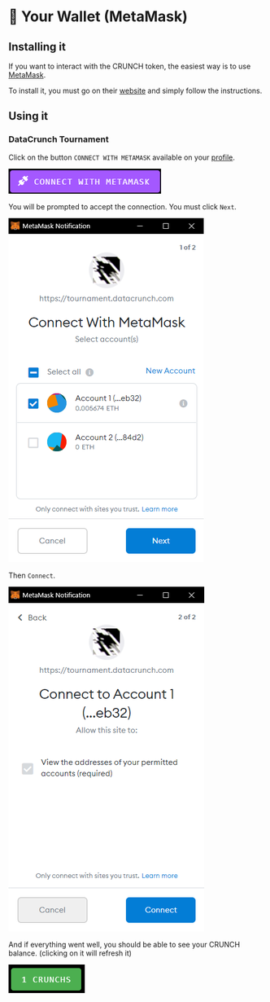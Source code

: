 # 👛 Your Wallet (MetaMask)

## Installing it

If you want to interact with the CRUNCH token, the easiest way is to use [MetaMask](https://metamask.io).

To install it, you must go on their [website](https://metamask.io) and simply follow the instructions.

## Using it

### DataCrunch Tournament

Click on the button `CONNECT WITH METAMASK` available on your [profile](https://tournament.datacrunch.com/profile).

![](<../.gitbook/assets/image (4).png>)

You will be prompted to accept the connection. You must click `Next`.

![](<../.gitbook/assets/image (5).png>)

Then `Connect`.

![](<../.gitbook/assets/image (6).png>)

And if everything went well, you should be able to see your CRUNCH balance. (clicking on it will refresh it)

![](<../.gitbook/assets/image (7).png>)

